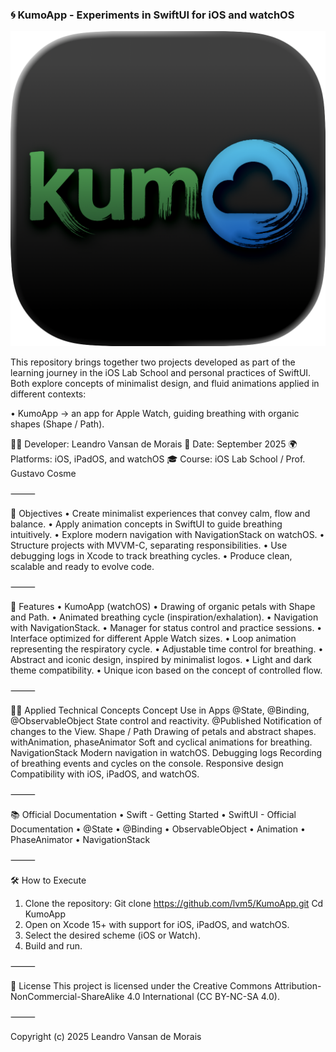 ### 🌀 KumoApp - Experiments in SwiftUI for iOS and watchOS

![Kumo Logo](https://github.com/lvm5/brand/blob/182168be899c507e5ec30388c380e32a1b7ff340/Kumo-iOS-Dark-1024x1024%401x.png)



This repository brings together two projects developed as part of the learning journey in the iOS Lab School and personal practices of SwiftUI.
Both explore concepts of minimalist design, and fluid animations applied in different contexts:

•	 KumoApp → an app for Apple Watch, guiding breathing with organic shapes (Shape / Path).

🧑‍💻 Developer: Leandro Vansan de Morais
📅 Date: September 2025
🌍 Platforms: iOS, iPadOS, and watchOS
🎓 Course: iOS Lab School / Prof. Gustavo Cosme

⸻

🎯 Objectives
•	 Create minimalist experiences that convey calm, flow and balance.
•	 Apply animation concepts in SwiftUI to guide breathing intuitively.
•	 Explore modern navigation with NavigationStack on watchOS.
•	 Structure projects with MVVM-C, separating responsibilities.
•	 Use debugging logs in Xcode to track breathing cycles.
•	 Produce clean, scalable and ready to evolve code.

⸻

🚀 Features
•	 KumoApp (watchOS)
•	 Drawing of organic petals with Shape and Path.
•	 Animated breathing cycle (inspiration/exhalation).
•	 Navigation with NavigationStack.
•	 Manager for status control and practice sessions.
•	 Interface optimized for different Apple Watch sizes.
•	 Loop animation representing the respiratory cycle.
•	 Adjustable time control for breathing.
•	 Abstract and iconic design, inspired by minimalist logos.
•	 Light and dark theme compatibility.
•	 Unique icon based on the concept of controlled flow.

⸻

🧑‍🏫 Applied Technical Concepts
Concept	 Use in Apps
@State, @Binding, @ObservableObject	 State control and reactivity.
@Published	 Notification of changes to the View.
Shape / Path	 Drawing of petals and abstract shapes.
withAnimation, phaseAnimator	 Soft and cyclical animations for breathing.
NavigationStack	 Modern navigation in watchOS.
Debugging logs	 Recording of breathing events and cycles on the console.
Responsive design	 Compatibility with iOS, iPadOS, and watchOS.

⸻

📚 Official Documentation
•	 Swift - Getting Started
•	 SwiftUI - Official Documentation
•	 @State
•	 @Binding
•	 ObservableObject
•	 Animation
•	 PhaseAnimator
•	 NavigationStack

⸻

🛠️ How to Execute
1.	 Clone the repository:
Git clone https://github.com/lvm5/KumoApp.git
Cd KumoApp
2.	 Open on Xcode 15+ with support for iOS, iPadOS, and watchOS.
3.	 Select the desired scheme (iOS or Watch).
4.	 Build and run.

⸻

📄 License
This project is licensed under the Creative Commons Attribution-NonCommercial-ShareAlike 4.0 International (CC BY-NC-SA 4.0).

⸻

Copyright (c) 2025 Leandro Vansan de Morais
